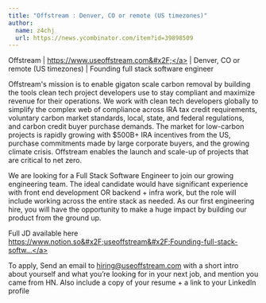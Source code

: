 ```yaml
---
title: "Offstream : Denver, CO or remote (US timezones)"
author:
  name: z4chj
  url: https://news.ycombinator.com/item?id=39898509
---
```

Offstream | <a href="https:&#x2F;&#x2F;www.useoffstream.com&#x2F;" rel="nofollow">https:&#x2F;&#x2F;www.useoffstream.com&#x2F;</a> | Denver, CO or remote (US timezones) | Founding full stack software engineer

Offstream&#x27;s mission is to enable gigaton scale carbon removal by building the tools clean tech project developers use to stay compliant and maximize revenue for their operations. We work with clean tech developers globally to simplify the complex web of compliance across IRA tax credit requirements, voluntary carbon market standards, local, state, and federal regulations, and carbon credit buyer purchase demands. The market for low-carbon projects is rapidly growing with $500B+ IRA incentives from the US, purchase commitments made by large corporate buyers, and the growing climate crisis. Offstream enables the launch and scale-up of projects that are critical to net zero.

We are looking for a Full Stack Software Engineer to join our growing engineering team. The ideal candidate would have significant experience with front end development OR backend + infra work, but the role will include working across the entire stack as needed. As our first engineering hire, you will have the opportunity to make a huge impact by building our product from the ground up.

Full JD available here <a href="https:&#x2F;&#x2F;www.notion.so&#x2F;useoffstream&#x2F;Founding-full-stack-software-engineer-5b97e74782f24c718ba6708b5787dfbd" rel="nofollow">https:&#x2F;&#x2F;www.notion.so&#x2F;useoffstream&#x2F;Founding-full-stack-softw...</a>

To apply, Send an email to hiring@useoffstream.com with a short intro about yourself and what you’re looking for in your next job, and mention you came from HN. Also include a copy of your resume + a link to your LinkedIn profile
